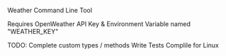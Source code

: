 Weather Command Line Tool

Requires OpenWeather API Key & Environment Variable named "WEATHER_KEY"

TODO:
Complete custom types / methods
Write Tests
Complile for Linux